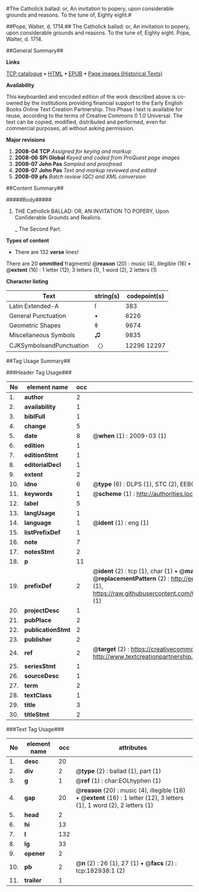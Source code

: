 #The Catholick ballad: or, An invitation to popery, upon considerable grounds and reasons. To the tune of, Eighty eight.#

##Pope, Walter, d. 1714.##
The Catholick ballad: or, An invitation to popery, upon considerable grounds and reasons. To the tune of, Eighty eight.
Pope, Walter, d. 1714.

##General Summary##

**Links**

[TCP catalogue](http://www.ota.ox.ac.uk/tcp/)  • 
[HTML](http://tei.it.ox.ac.uk/tcp/Texts-HTML/free/B04/B04782.html)  • 
[EPUB](http://tei.it.ox.ac.uk/tcp/Texts-EPUB/free/B04/B04782.epub) • 
[Page images (Historical Texts)](https://data.historicaltexts.jisc.ac.uk/view?pubId=eebo-99884188e&pageId=eebo-99884188e-182938-1)

**Availability**

This keyboarded and encoded edition of the
	       work described above is co-owned by the institutions
	       providing financial support to the Early English Books
	       Online Text Creation Partnership. This Phase I text is
	       available for reuse, according to the terms of Creative
	       Commons 0 1.0 Universal. The text can be copied,
	       modified, distributed and performed, even for
	       commercial purposes, all without asking permission.

**Major revisions**

1. __2008-04__ __TCP__ *Assigned for keying and markup*
1. __2008-06__ __SPi Global__ *Keyed and coded from ProQuest page images*
1. __2008-07__ __John Pas__ *Sampled and proofread*
1. __2008-07__ __John Pas__ *Text and markup reviewed and edited*
1. __2008-09__ __pfs__ *Batch review (QC) and XML conversion*

##Content Summary##

#####Body#####

1. THE Catholick BALLAD: OR, AN INVITATION TO POPERY, Upon Conſiderable Grounds and Reaſons.

    _ The Second Part.

**Types of content**

  * There are 132 **verse** lines!

There are 20 **ommitted** fragments! 
 @__reason__ (20) : music (4), illegible (16)  •  @__extent__ (16) : 1 letter (12), 3 letters (1), 1 word (2), 2 letters (1)

**Character listing**


|Text|string(s)|codepoint(s)|
|---|---|---|
|Latin Extended-A|ſ|383|
|General Punctuation|•|8226|
|Geometric Shapes|◊|9674|
|Miscellaneous Symbols|♫|9835|
|CJKSymbolsandPunctuation|〈〉|12296 12297|

##Tag Usage Summary##

###Header Tag Usage###

|No|element name|occ|attributes|
|---|---|---|---|
|1.|__author__|2||
|2.|__availability__|1||
|3.|__biblFull__|1||
|4.|__change__|5||
|5.|__date__|8| @__when__ (1) : 2009-03 (1)|
|6.|__edition__|1||
|7.|__editionStmt__|1||
|8.|__editorialDecl__|1||
|9.|__extent__|2||
|10.|__idno__|6| @__type__ (6) : DLPS (1), STC (2), EEBO-CITATION (1), PROQUEST (1), VID (1)|
|11.|__keywords__|1| @__scheme__ (1) : http://authorities.loc.gov/ (1)|
|12.|__label__|5||
|13.|__langUsage__|1||
|14.|__language__|1| @__ident__ (1) : eng (1)|
|15.|__listPrefixDef__|1||
|16.|__note__|7||
|17.|__notesStmt__|2||
|18.|__p__|11||
|19.|__prefixDef__|2| @__ident__ (2) : tcp (1), char (1)  •  @__matchPattern__ (2) : ([0-9\-]+):([0-9IVX]+) (1), (.+) (1)  •  @__replacementPattern__ (2) : http://eebo.chadwyck.com/downloadtiff?vid=$1&page=$2 (1), https://raw.githubusercontent.com/textcreationpartnership/Texts/master/tcpchars.xml#$1 (1)|
|20.|__projectDesc__|1||
|21.|__pubPlace__|2||
|22.|__publicationStmt__|2||
|23.|__publisher__|2||
|24.|__ref__|2| @__target__ (2) : https://creativecommons.org/publicdomain/zero/1.0/ (1), http://www.textcreationpartnership.org/docs/. (1)|
|25.|__seriesStmt__|1||
|26.|__sourceDesc__|1||
|27.|__term__|2||
|28.|__textClass__|1||
|29.|__title__|3||
|30.|__titleStmt__|2||


###Text Tag Usage###

|No|element name|occ|attributes|
|---|---|---|---|
|1.|__desc__|20||
|2.|__div__|2| @__type__ (2) : ballad (1), part (1)|
|3.|__g__|1| @__ref__ (1) : char:EOLhyphen (1)|
|4.|__gap__|20| @__reason__ (20) : music (4), illegible (16)  •  @__extent__ (16) : 1 letter (12), 3 letters (1), 1 word (2), 2 letters (1)|
|5.|__head__|2||
|6.|__hi__|13||
|7.|__l__|132||
|8.|__lg__|33||
|9.|__opener__|2||
|10.|__pb__|2| @__n__ (2) : 26 (1), 27 (1)  •  @__facs__ (2) : tcp:182938:1 (2)|
|11.|__trailer__|1||
